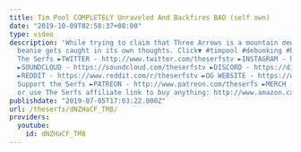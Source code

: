 ```yaml
---
title: Tim Pool COMPLETELY Unraveled And Backfires BAD (self own)
date: "2019-10-09T02:58:37+08:00"
type: video
description: 'While trying to claim that Three Arrows is a mountain dew extreme the
  beanie gets caught in its own thoughts. Click▼ #timpool #debunking #beanie Follow
  The Serfs ►TWITTER - http://www.twitter.com/theserfstv ►INSTAGRAM - https://www.instagram.com/theserfstv
  ►SOUNDCLOUD - https://soundcloud.com/theserfstv ►DISCORD - https://discord.gg/BztHb9M
  ►REDDIT - https://www.reddit.com/r/theserfstv ►OG WEBSITE - https://www.weareserfs.com
  Support the Serfs ►PATREON - http://www.patreon.com/theserfs ►MERCH - https://teespring.com/stores/the-serfs-capitalist-shill
  or use The Serfs affiliate link to buy anything: http://www.amazon.ca/?tag=marxcapital-20'
publishdate: "2019-07-05T17:03:22.000Z"
url: /theserfs/dNZHaCF_TM8/
providers:
  youtube:
    id: dNZHaCF_TM8
---
```

